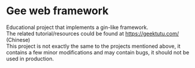# Gee web framework

Educational project that implements a gin-like framework.  
The related tutorial/resources could be found at https://geektutu.com/ (Chinese)  
This project is not exactly the same to the projects mentioned above, it contains a few minor modifications and may contain bugs, it should not be used in production.